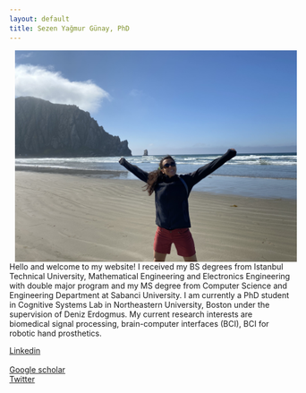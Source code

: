 ```yaml
---
layout: default
title: Sezen Yağmur Günay, PhD
---
```


<div class="blurb">
<p>
<img src="./images/sf.jpg" alt="my_photo" hspace="10" style="float: left;" /> 
    Hello and welcome to my website! I received my BS degrees from Istanbul Technical University, Mathematical Engineering and Electronics Engineering with double major program and my MS degree from Computer Science and Engineering Department at Sabanci University. I am currently a PhD student in Cognitive Systems Lab in Northeastern University, Boston under the supervision of Deniz Erdogmus. My current research interests are biomedical signal processing, brain-computer interfaces (BCI), BCI for robotic hand prosthetics. 
    </p>

 <a href="https://www.linkedin.com/in/syagmurgunay/"> Linkedin</a>
<br>
    <br>
    <a href="https://scholar.google.com/citations?user=YKkFxVsAAAAJ&hl=en&oi=ao"> Google scholar </a>
      <br>
    <a href="https://twitter.com/SezenYG"> Twitter </a>
    


    
<br>
<br>  
</div><!-- /.blurb -->
